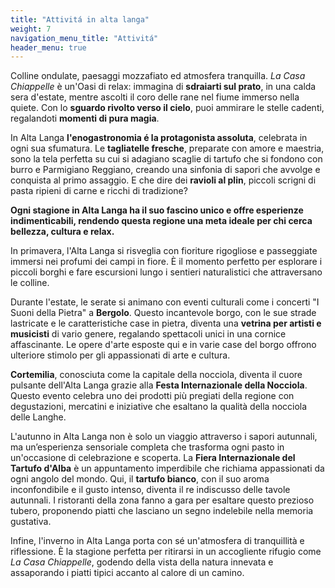 ```yaml
---
title: "Attivitá in alta langa"
weight: 7
navigation_menu_title: "Attivitá"
header_menu: true
---
```


Colline ondulate,  paesaggi mozzafiato ed atmosfera tranquilla.
*La Casa Chiappelle* è un'Oasi di relax: immagina di **sdraiarti sul prato**, in una calda sera d'estate, mentre ascolti il coro delle rane nel fiume immerso nella quiete. Con lo **sguardo rivolto verso il cielo**, puoi ammirare le stelle cadenti, regalandoti **momenti di pura magia**.

In Alta Langa **l'enogastronomia é la protagonista assoluta**, celebrata in ogni sua sfumatura.
Le **tagliatelle fresche**, preparate con amore e maestria, sono la tela perfetta su cui si adagiano scaglie di tartufo che si fondono con burro e Parmigiano Reggiano, creando una sinfonia di sapori che avvolge e conquista al primo assaggio. E che dire dei **ravioli al plin**, piccoli scrigni di pasta ripieni di carne e ricchi di tradizione? 

**Ogni stagione in Alta Langa ha il suo fascino unico e offre esperienze indimenticabili, rendendo questa regione una meta ideale per chi cerca bellezza, cultura e relax.**

In primavera, l'Alta Langa si risveglia con fioriture rigogliose e passeggiate immersi nei profumi dei campi in fiore. È il momento perfetto per esplorare i piccoli borghi e fare escursioni lungo i sentieri naturalistici che attraversano le colline.

Durante l'estate, le serate si animano con eventi culturali come i concerti "I Suoni della Pietra" a **Bergolo**. Questo incantevole borgo, con le sue strade lastricate e le caratteristiche case in pietra, diventa una **vetrina per artisti e musicisti** di vario genere, regalando spettacoli unici in una cornice affascinante. Le opere d'arte esposte qui e in varie case del borgo offrono ulteriore stimolo per gli appassionati di arte e cultura.

**Cortemilia**, conosciuta come la capitale della nocciola, diventa il cuore pulsante dell'Alta Langa grazie alla **Festa Internazionale della Nocciola**. Questo evento celebra uno dei prodotti più pregiati della regione con degustazioni, mercatini e iniziative che esaltano la qualità della nocciola delle Langhe.

L'autunno in Alta Langa non è solo un viaggio attraverso i sapori autunnali, ma un’esperienza sensoriale completa che trasforma ogni pasto in un'occasione di celebrazione e scoperta.
La **Fiera Internazionale del Tartufo d'Alba** è un appuntamento imperdibile che richiama appassionati da ogni angolo del mondo. Qui, il **tartufo bianco**, con il suo aroma inconfondibile e il gusto intenso, diventa il re indiscusso delle tavole autunnali. I ristoranti della zona fanno a gara per esaltare questo prezioso tubero, proponendo piatti che lasciano un segno indelebile nella memoria gustativa.

Infine, l'inverno in Alta Langa porta con sé un'atmosfera di tranquillità e riflessione. È la stagione perfetta per ritirarsi in un accogliente rifugio come *La Casa Chiappelle*, godendo della vista della natura innevata e assaporando i piatti tipici accanto al calore di un camino.

